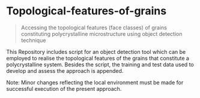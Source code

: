 # Topological-features-of-grains
>Accessing the topological features (face classes) of grains constituting polycrystalline microstructure using object detection technique

This Repository includes script for an object detection tool which can be employed to realise the topological features of the grains that constitute
a polycrystalline system. Besides the script, the training and test data used to develop and assess the approach is appended. 

Note: Minor changes reflecting the local environment must be made for successful execution of the present approach.
